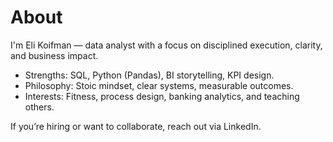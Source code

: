 # About

I'm Eli Koifman — data analyst with a focus on disciplined execution, clarity, and business impact.

- Strengths: SQL, Python (Pandas), BI storytelling, KPI design.
- Philosophy: Stoic mindset, clear systems, measurable outcomes.
- Interests: Fitness, process design, banking analytics, and teaching others.

If you’re hiring or want to collaborate, reach out via LinkedIn.
